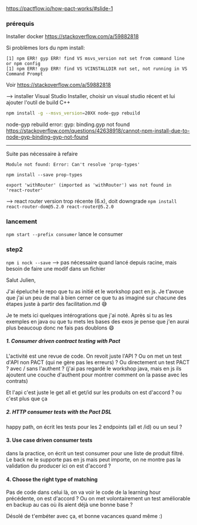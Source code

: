 https://pactflow.io/how-pact-works/#slide-1

### prérequis
Installer docker 
https://stackoverflow.com/a/59882818

Si problèmes lors du npm install:
```shell
[1] npm ERR! gyp ERR! find VS msvs_version not set from command line or npm config
[1] npm ERR! gyp ERR! find VS VCINSTALLDIR not set, not running in VS Command Prompt
```
Voir https://stackoverflow.com/a/59882818


--> installer Visual Studio Installer, choisir un visual studio récent et lui ajouter l'outil de build C++
```sh
npm install -g --msvs_version=20XX node-gyp rebuild
```

node-gyp rebuild error: 
gyp: binding.gyp not found
https://stackoverflow.com/questions/42638918/cannot-npm-install-due-to-node-gyp-binding-gyp-not-found

--- 
Suite pas nécessaire à refaire
```shell
Module not found: Error: Can't resolve 'prop-types'
```
`npm install --save prop-types`

```shell
export 'withRouter' (imported as 'withRouter') was not found in 'react-router'
```
--> react router version trop récente (6.x), doit downgrade
`npm install react-router-dom@5.2.0 react-router@5.2.0`

### lancement
`npm start --prefix consumer`
lance le consumer

### step2
`npm i nock --save`
--> pas nécessaire quand lancé depuis racine, mais besoin de faire une modif dans un fichier


Salut Julien,

J'ai épeluché le repo que tu as initié et le workshop pact en js.
Je t'avoue que j'ai un peu de mal à bien cerner ce que tu as imaginé sur chacune des étapes juste à partir des facilitation.md 😅

Je te mets ici quelques intérogrations que j'ai noté. 
Après si tu as les exemples en java ou que tu mets les bases des exos je pense que j'en aurai plus beaucoup donc ne fais pas doublons 😄

##### 1. Consumer driven contract testing with Pact
L'activité est une revue de code. On revoit juste l'API ?
Ou on met un test d'API non PACT (qui ne gère pas les erreurs) ?
Ou directement un test PACT ?
avec / sans l'authent ? (j'ai pas regardé le workshop java, mais en js ils ajoutent une couche d'authent pour montrer comment on la passe avec les contrats)

Et l'api c'est juste le get all et get/id sur les produits on est d'accord ? ou c'est plus que ça

##### 2. HTTP consumer tests with the Pact DSL
happy path, on écrit les tests pour les 2 endpoints (all et /id) ou un seul ?

#### 3. Use case driven consumer tests
dans la practice, on écrit un test consumer pour une liste de produit filtré. Le back ne le supporte pas en js mais peut importe, on ne montre pas la validation du producer ici on est d'accord ?

#### 4. Choose the right type of matching
Pas de code dans celui là, on va voir le code de la learning hour précédente, on est d'accord ? Ou on met volontairement un test améliorable en backup au cas où ils aient déjà une bonne base ?

Désolé de t'embéter avec ça, et bonne vacances quand même :)